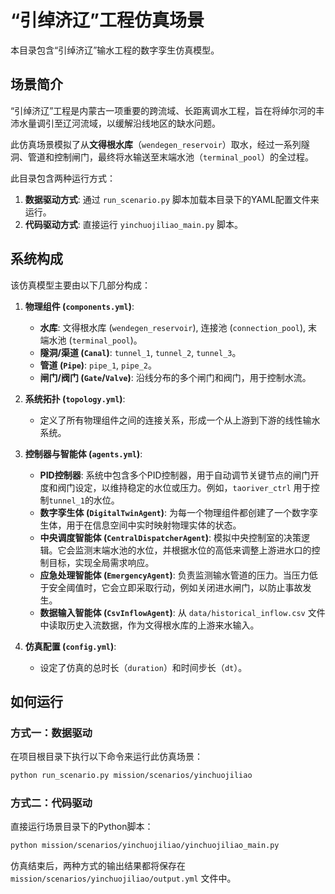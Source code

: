 # “引绰济辽”工程仿真场景

本目录包含“引绰济辽”输水工程的数字孪生仿真模型。

## 场景简介

“引绰济辽”工程是内蒙古一项重要的跨流域、长距离调水工程，旨在将绰尔河的丰沛水量调引至辽河流域，以缓解沿线地区的缺水问题。

此仿真场景模拟了从**文得根水库**（`wendegen_reservoir`）取水，经过一系列隧洞、管道和控制闸门，最终将水输送至末端水池（`terminal_pool`）的全过程。

此目录包含两种运行方式：
1.  **数据驱动方式**: 通过 `run_scenario.py` 脚本加载本目录下的YAML配置文件来运行。
2.  **代码驱动方式**: 直接运行 `yinchuojiliao_main.py` 脚本。

## 系统构成

该仿真模型主要由以下几部分构成：

1.  **物理组件 (`components.yml`)**:
    *   **水库**: 文得根水库 (`wendegen_reservoir`), 连接池 (`connection_pool`), 末端水池 (`terminal_pool`)。
    *   **隧洞/渠道 (`Canal`)**: `tunnel_1`, `tunnel_2`, `tunnel_3`。
    *   **管道 (`Pipe`)**: `pipe_1`, `pipe_2`。
    *   **闸门/阀门 (`Gate`/`Valve`)**: 沿线分布的多个闸门和阀门，用于控制水流。

2.  **系统拓扑 (`topology.yml`)**:
    *   定义了所有物理组件之间的连接关系，形成一个从上游到下游的线性输水系统。

3.  **控制器与智能体 (`agents.yml`)**:
    *   **PID控制器**: 系统中包含多个PID控制器，用于自动调节关键节点的闸门开度和阀门设定，以维持稳定的水位或压力。例如，`taoriver_ctrl` 用于控制`tunnel_1`的水位。
    *   **数字孪生体 (`DigitalTwinAgent`)**: 为每一个物理组件都创建了一个数字孪生体，用于在信息空间中实时映射物理实体的状态。
    *   **中央调度智能体 (`CentralDispatcherAgent`)**: 模拟中央控制室的决策逻辑。它会监测末端水池的水位，并根据水位的高低来调整上游进水口的控制目标，实现全局需求响应。
    *   **应急处理智能体 (`EmergencyAgent`)**: 负责监测输水管道的压力。当压力低于安全阈值时，它会立即采取行动，例如关闭进水闸门，以防止事故发生。
    *   **数据输入智能体 (`CsvInflowAgent`)**: 从 `data/historical_inflow.csv` 文件中读取历史入流数据，作为文得根水库的上游来水输入。

4.  **仿真配置 (`config.yml`)**:
    *   设定了仿真的总时长（`duration`）和时间步长（`dt`）。

## 如何运行

### 方式一：数据驱动

在项目根目录下执行以下命令来运行此仿真场景：

```bash
python run_scenario.py mission/scenarios/yinchuojiliao
```

### 方式二：代码驱动

直接运行场景目录下的Python脚本：

```bash
python mission/scenarios/yinchuojiliao/yinchuojiliao_main.py
```

仿真结束后，两种方式的输出结果都将保存在 `mission/scenarios/yinchuojiliao/output.yml` 文件中。
